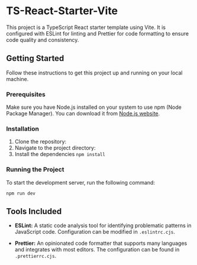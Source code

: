 # TS-React-Starter-Vite

This project is a TypeScript React starter template using Vite. It is configured with ESLint for linting and Prettier for code formatting to ensure code quality and consistency.

## Getting Started

Follow these instructions to get this project up and running on your local machine.

### Prerequisites

Make sure you have Node.js installed on your system to use npm (Node Package Manager). You can download it from [Node.js website](https://nodejs.org/).

### Installation

1. Clone the repository: 
2. Navigate to the project directory:
3. Install the dependencies `npm install`

### Running the Project

To start the development server, run the following command:
```
npm run dev
```


## Tools Included

- **ESLint:** A static code analysis tool for identifying problematic patterns in JavaScript code. Configuration can be modified in `.eslintrc.cjs`.

- **Prettier:** An opinionated code formatter that supports many languages and integrates with most editors. The configuration can be found in `.prettierrc.cjs`.





